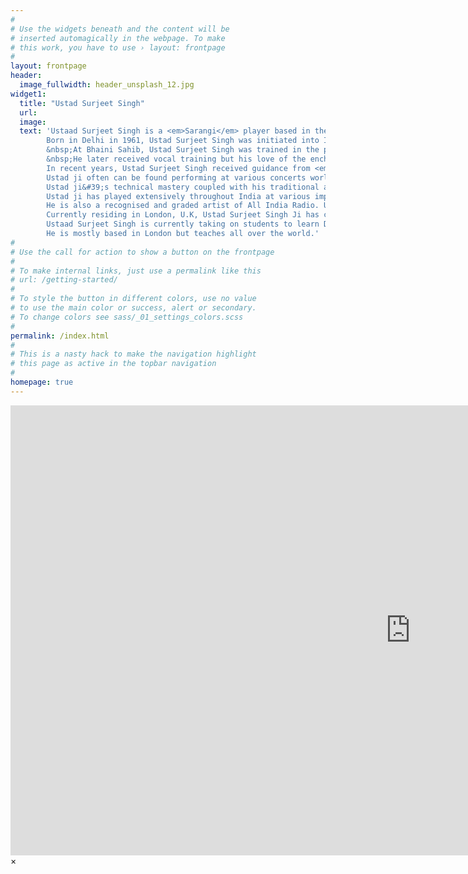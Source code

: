 ```yaml
---
#
# Use the widgets beneath and the content will be
# inserted automagically in the webpage. To make
# this work, you have to use › layout: frontpage
#
layout: frontpage
header:
  image_fullwidth: header_unsplash_12.jpg
widget1:
  title: "Ustad Surjeet Singh"
  url:
  image:
  text: 'Ustaad Surjeet Singh is a <em>Sarangi</em> player based in the UK. He is a student of the famous Ram Narayan.</br></br>
        Born in Delhi in 1961, Ustad Surjeet Singh was initiated into Indian Classical Music by the <em>Satguru Jagjit Singh of the NaamDhari panth</em>. 
        &nbsp;At Bhaini Sahib, Ustad Surjeet Singh was trained in the playing of the Dilruba from <em>Ustad Gurdev Singh</em> and <em>Ustad Harbhajan Singh</em>, both of whom are now based in the UK.
        &nbsp;He later received vocal training but his love of the enchanting sound of the Sarangi led him to the great deity of the Sarangi, Pundit Ram Narayan in 1977. &nbsp;He spent the next 15 years of his life in training under Pundit ji. 
        In recent years, Ustad Surjeet Singh received guidance from <em>Pandit Hanuman Prasad Mishra (Banaras Gharana).</em> </br></br>
        Ustad ji often can be found performing at various concerts worldwide and shares with his students the blessings that were given to him throughout his training. 
        Ustad ji&#39;s technical mastery coupled with his traditional approach has won him admiration throughout the world. His proficiency in the art of <em>Khayal</em> and <em>Thumri</em> has led him to attract praise from the music world and the uninitiated alike. </br></br>
        Ustad ji has played extensively throughout India at various important festivals giving solo recitals as well as accompanying leading musicians such as <em>Ustad Salamat Ali Khan</em>, <em>Ustad Fateh Ali Khan</em>, <em>Pundit Rajan & Sajan Mishra</em> and <em>Shiri L K Pandit</em> amongst others. 
        He is also a recognised and graded artist of All India Radio. Ustad Surjeet Singh has played at numerous venues in Thailand, East Africa, Europe and America.</br></br>
        Currently residing in London, U.K, Ustad Surjeet Singh Ji has continued to impress. His music has appeared in the British Media providing background music for various television programmes on Channel 4. 
        Ustaad Surjeet Singh is currently taking on students to learn Dilruba, Esraaj (Taar Shernai), Taus and Sarangi. Please visit the <em>contact</em> page on this site for details. 
        He is mostly based in London but teaches all over the world.'
#
# Use the call for action to show a button on the frontpage
#
# To make internal links, just use a permalink like this
# url: /getting-started/
#
# To style the button in different colors, use no value
# to use the main color or success, alert or secondary.
# To change colors see sass/_01_settings_colors.scss
#
permalink: /index.html
#
# This is a nasty hack to make the navigation highlight
# this page as active in the topbar navigation
#
homepage: true
---
```


<div id="videoModal" class="reveal-modal large" data-reveal="">
  <div class="flex-video widescreen vimeo" style="display: block;">
    <iframe width="1280" height="720" src="https://www.youtube.com/embed/3b5zCFSmVvU" frameborder="0" allowfullscreen></iframe>
  </div>
  <a class="close-reveal-modal">&#215;</a>
</div>
